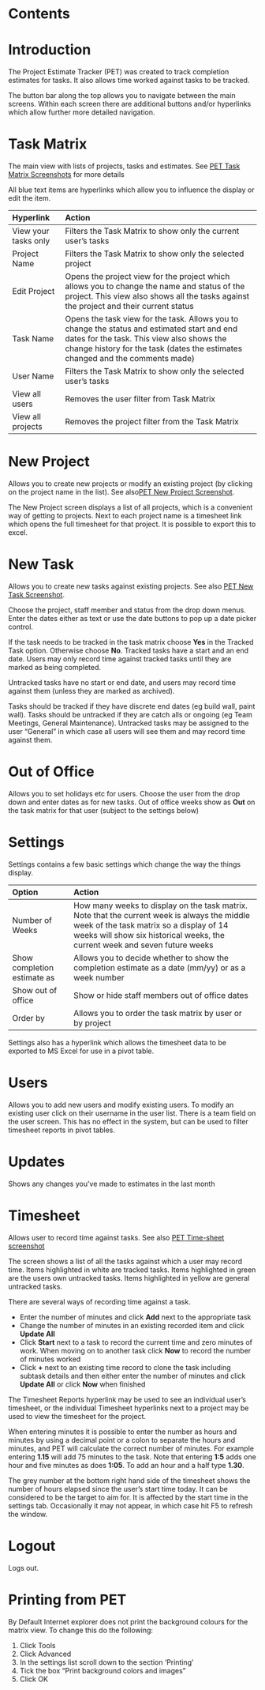# Contents #

# Introduction #
The Project Estimate Tracker (PET) was created to track completion estimates for tasks. It also allows time worked against tasks to be tracked.

The button bar along the top allows you to navigate between the main screens. Within each screen there are additional buttons and/or hyperlinks which allow further more detailed navigation.

# Task Matrix #

The main view with lists of projects, tasks and estimates. See [PET Task Matrix Screenshots](http://shadowfax.org.uk/wiki/Task_Matrix) for more details

All blue text items are hyperlinks which allow you to influence the display or edit the item.

| **Hyperlink** | **Action** |
|:--------------|:-----------|
|View your tasks only|Filters the Task Matrix to show only the current user’s tasks|
|Project Name   |Filters the Task Matrix to show only the selected project|
|Edit Project   |Opens the project view for the project which allows you to change the name and status of the project. This view also shows all the tasks against the project and their current status|
|Task Name      |Opens the task view for the task. Allows you to change the status and estimated start and end dates for the task. This view also shows the change history for the task (dates the estimates changed and the comments made)|
|User Name      |Filters the Task Matrix to show only the selected user’s tasks|
|View all users |Removes the user filter from Task Matrix|
|View all projects|Removes the project filter from the Task Matrix|

# New Project #
Allows you to create new projects or modify an existing project (by clicking on the project name in the list). See also[PET New Project Screenshot](http://shadowfax.org.uk/wiki/Project).

The New Project screen displays a list of all projects, which is a convenient way of getting to projects. Next to each project name is a timesheet link which opens the full timesheet for that project. It is possible to export this to excel.

# New Task #
Allows you to create new tasks against existing projects. See also [PET New Task Screenshot](http://shadowfax.org.uk/wiki/Task).

Choose the project, staff member and status from the drop down menus. Enter the dates either as text or use the date buttons to pop up a date picker control.

If the task needs to be tracked in the task matrix choose **Yes** in the Tracked Task option. Otherwise choose **No**. Tracked tasks have a start and an end date. Users may only record time against tracked tasks until they are marked as being completed.

Untracked tasks have no start or end date, and users may record time against them (unless they are marked as archived).

Tasks should be tracked if they have discrete end dates (eg build wall, paint wall). Tasks should be untracked if they are catch alls or ongoing (eg Team Meetings, General Maintenance). Untracked tasks may be assigned to the user “General” in which case all users will see them and may record time against them.

# Out of Office #
Allows you to set holidays etc for users. Choose the user from the drop down and enter dates as for new tasks. Out of office weeks show as **Out** on the task matrix for that user (subject to the settings below)

# Settings #
Settings contains a few basic settings which change the way the things display.

| **Option** | **Action** |
|:-----------|:-----------|
|Number of Weeks|How many weeks to display on the task matrix. Note that the current week is always the middle week of the task matrix so a display of 14 weeks will show six historical weeks, the current week and seven future weeks|
|Show completion estimate as|Allows you to decide whether to show the completion estimate as a date (mm/yy) or as a week number|
|Show out of office|Show or hide staff members out of office dates|
|Order by    |Allows you to order the task matrix by user or by project|

Settings also has a hyperlink which allows the timesheet data to be exported to MS Excel for use in a pivot table.

# Users #
Allows you to add new users and modify existing users. To modify an existing user click on their username in the user list. There is a team field on the user screen. This has no effect in the system, but can be used to filter timesheet reports in pivot tables.

# Updates #
Shows any changes you've made to estimates in the last month

# Timesheet #
Allows user to record time against tasks. See also [PET Time-sheet screenshot](http://shadowfax.org.uk/wiki/Times_sheet)

The screen shows a list of all the tasks against which a user may record time. Items highlighted in white are tracked tasks. Items highlighted in green are the users own untracked tasks. Items highlighted in yellow are general untracked tasks.

There are several ways of recording time against a task.
  * Enter the number of minutes and click **Add** next to the appropriate task
  * Change the number of minutes in an existing recorded item and click **Update All**
  * Click **Start** next to a task to record the current time and zero minutes of work. When moving on to another task click **Now** to record the number of minutes worked
  * Click **+** next to an existing time record to clone the task including subtask details and then either enter the number of minutes and click **Update All** or click **Now** when finished

The Timesheet Reports hyperlink may be used to see an individual user’s timesheet, or the individual Timesheet hyperlinks next to a project may be used to view the timesheet for the project.

When entering minutes it is possible to enter the number as hours and minutes by using a decimal point or a colon to separate the hours and minutes, and PET will calculate the correct number of minutes. For example entering **1.15** will add 75 minutes to the task. Note that entering **1:5** adds one hour and five minutes as does **1:05**. To add an hour and a half type **1.30**.

The grey number at the bottom right hand side of the timesheet shows the number of hours elapsed since the user’s start time today. It can be considered to be the target to aim for. It is affected by the start time in the settings tab. Occasionally it may not appear, in which case hit F5 to refresh the window.

# Logout #
Logs out.

# Printing from PET #
By Default Internet explorer does not print the background colours for the matrix view. To change this do the following:

  1. Click Tools
  1. Click Advanced
  1. In the settings list scroll down to the section ‘Printing’
  1. Tick the box “Print background colors and images”
  1. Click OK